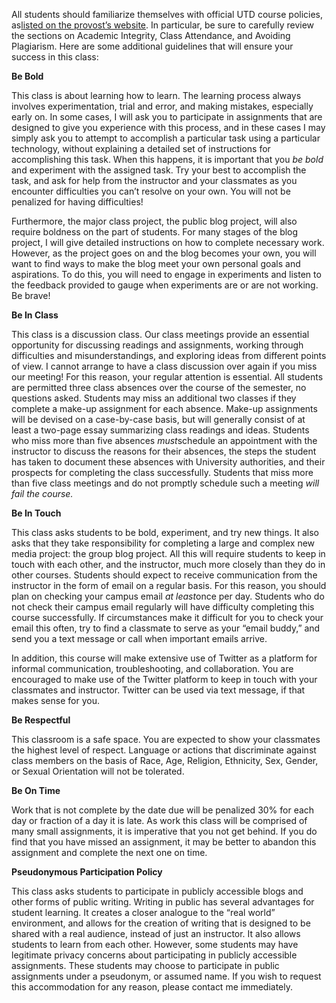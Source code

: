 All students should familiarize themselves with official UTD course
policies, as[listed on the provost’s
website](http://provost.utdallas.edu/syllabus-policies/). In particular,
be sure to carefully review the sections on Academic Integrity, Class
Attendance, and Avoiding Plagiarism. Here are some additional guidelines
that will ensure your success in this class:

**Be Bold**

This class is about learning how to learn. The learning process always
involves experimentation, trial and error, and making mistakes,
especially early on. In some cases, I will ask you to participate in
assignments that are designed to give you experience with this process,
and in these cases I may simply ask you to attempt to accomplish a
particular task using a particular technology, without explaining a
detailed set of instructions for accomplishing this task. When this
happens, it is important that you *be bold* and experiment with the
assigned task. Try your best to accomplish the task, and ask for help
from the instructor and your classmates as you encounter difficulties
you can’t resolve on your own. You will not be penalized for having
difficulties!

Furthermore, the major class project, the public blog project, will also
require boldness on the part of students. For many stages of the blog
project, I will give detailed instructions on how to complete necessary
work. However, as the project goes on and the blog becomes your own, you
will want to find ways to make the blog meet your own personal goals and
aspirations. To do this, you will need to engage in experiments and
listen to the feedback provided to gauge when experiments are or are not
working. Be brave!

**Be In Class**

This class is a discussion class. Our class meetings provide an
essential opportunity for discussing readings and assignments, working
through difficulties and misunderstandings, and exploring ideas from
different points of view. I cannot arrange to have a class discussion
over again if you miss our meeting! For this reason, your regular
attention is essential. All students are permitted three class absences
over the course of the semester, no questions asked. Students may miss
an additional two classes if they complete a make-up assignment for each
absence. Make-up assignments will be devised on a case-by-case basis,
but will generally consist of at least a two-page essay summarizing
class readings and ideas. Students who miss more than five absences
*must*schedule an appointment with the instructor to discuss the reasons
for their absences, the steps the student has taken to document these
absences with University authorities, and their prospects for completing
the class successfully. Students that miss more than five class meetings
and do not promptly schedule such a meeting *will fail the course.*

**Be In Touch**

This class asks students to be bold, experiment, and try new things. It
also asks that they take responsibility for completing a large and
complex new media project: the group blog project. All this will require
students to keep in touch with each other, and the instructor, much more
closely than they do in other courses. Students should expect to receive
communication from the instructor in the form of email on a regular
basis. For this reason, you should plan on checking your campus email
*at least*once per day. Students who do not check their campus email
regularly will have difficulty completing this course successfully. If
circumstances make it difficult for you to check your email this often,
try to find a classmate to serve as your “email buddy,” and send you a
text message or call when important emails arrive.

In addition, this course will make extensive use of Twitter as a
platform for informal communication, troubleshooting, and collaboration.
You are encouraged to make use of the Twitter platform to keep in touch
with your classmates and instructor. Twitter can be used via text
message, if that makes sense for you.

**Be Respectful**

This classroom is a safe space. You are expected to show your classmates
the highest level of respect. Language or actions that discriminate
against class members on the basis of Race, Age, Religion, Ethnicity,
Sex, Gender, or Sexual Orientation will not be tolerated.

**Be On Time**

Work that is not complete by the date due will be penalized 30% for each
day or fraction of a day it is late. As work this class will be
comprised of many small assignments, it is imperative that you not get
behind. If you do find that you have missed an assignment, it may be
better to abandon this assignment and complete the next one on time.

**Pseudonymous Participation Policy**

This class asks students to participate in publicly accessible blogs and
other forms of public writing. Writing in public has several advantages
for student learning. It creates a closer analogue to the “real world”
environment, and allows for the creation of writing that is designed to
be shared with a real audience, instead of just an instructor. It also
allows students to learn from each other. However, some students may
have legitimate privacy concerns about participating in publicly
accessible assignments. These students may choose to participate in
public assignments under a pseudonym, or assumed name. If you wish to
request this accommodation for any reason, please contact me
immediately.
